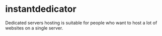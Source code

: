 instantdedicator
================

Dedicated servers hosting is suitable for people who want to host a lot of websites on a single server.
